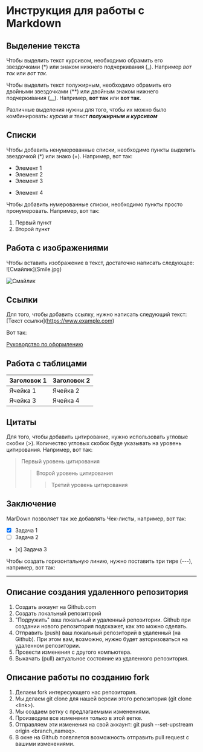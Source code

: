 # Инструкция для работы с Markdown

## Выделение текста

Чтобы выделить текст курсивом, необходимо обрамить его звездочками (*) или знаком нижнего подчеркивания (_). Например *вот так* или _вот так_.

Чтобы выделить текст полужирным, необходимо обрамить его двойными звездочками (**) или двойным знаком нижнего подчеркивания (__). Например, **вот так** или __вот так__.

Различные выделения нужны для того, чтобы их можно было комбинировать: *курсив и текст __полужирным и курсивом__*

## Списки

Чтобы добавить ненумерованные списки, необходимо пункты выделить звездочкой (*) или знако (+). Например, вот так:

* Элемент 1
* Элемент 2
* Элемент 3
+ Элемент 4

Чтобы добавить нумерованные списки, необходимо пункты просто пронумеровать. Например, вот так:

1. Первый пункт
2. Второй пункт

## Работа с изображениями

Чтобы вставить изображение в текст, достаточно написать следующее: !\[Смайлик](Smile.jpg)

![Смайлик](Smile.jpg)

## Ссылки

Для того, чтобы добавить ссылку, нужно написать следующий текст: \[Текст ссылки](https://www.example.com)

Вот так:

[Руководство по оформлению](https://gist.github.com/Jekins/2bf2d0638163f1294637)

## Работа с таблицами

| Заголовок 1 | Заголовок 2 |
|-------------|-------------|
| Ячейка 1 | Ячейка 2 |
| Ячейка 3 | Ячейка 4 |

## Цитаты

Для того, чтобы добавить цитирование, нужно использовать угловые скобки (>). Количество угловых скобок буде указывать на уровень цитирования. Например, вот так:

> Первый уровень цитирования
>> Второй уровень цитирования
>>> Третий уровень цитирования

## Заключение

MarDown позволяет так же добавлять Чек-листы, например, вот так:

- [x] Задача 1
- [ ] Задача 2
- [х] Задача 3

Чтобы создать горизонтальную линию, нужно поставить три тире (---), например, вот так:

---

## Описание создания удаленного репозитория

1. Создать аккаунт на Github.com
2. Создать локальный репозиторий
3. "Подружить" ваш локальный и удаленный репозитории. Github при создании нового репозитория подскажет, как это можно сделать.
4. Отправить (push) ваш локальный репозиторий в удаленный (на Github). При этом вам, возможно, нужно будет авторизоваться на удаленном репозитории.
5. Провести изменения с другого компьютера.
6. Выкачать (pull) актуальное состояние из удаленного репозитория.

## Описание работы по созданию fork

1. Делаем fork интересующего нас репозитория.
2. Мы делаем git clone для нашей версии этого репозитория (git clone \<link>).
3. Мы создаем ветку с предлагаемыми изменениями.
4. Производим все изменения только в этой ветке.
5. Отправляем эти изменения на свой аккаунт: git push --set-upstream origin \<branch_nameq>.
6. В окне на Github появляется возможность отправить pull request с вашими изменениями.
